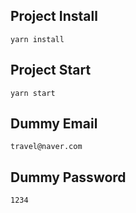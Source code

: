 ## Project Install
```
yarn install
```

## Project Start
```
yarn start
```
## Dummy Email
```
travel@naver.com
```

## Dummy Password
```
1234
```
